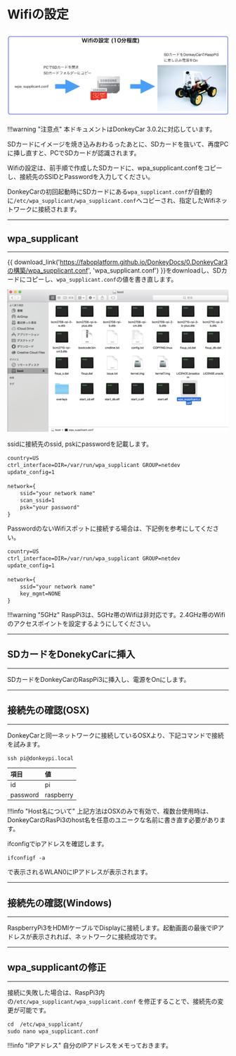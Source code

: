 # Wifiの設定

![](./img/wifi000.png)

!!!warning "注意点"
	本ドキュメントはDonkeyCar 3.0.2に対応しています。

SDカードにイメージを焼き込みおわるったあとに、SDカードを抜いて、再度PCに挿し直すと、PCでSDカードが認識されます。

Wifiの設定は、前手順で作成したSDカードに、wpa_supplicant.confをコピーし、接続先のSSIDとPasswordを入力してください。

DonkeyCarの初回起動時にSDカードにある`wpa_supplicant.conf`が自動的に`/etc/wpa_supplicant/wpa_supplicant.conf`へコピーされ、指定したWifiネットワークに接続されます。

<hr>

## wpa_supplicant

<hr>

{{ download_link('https://faboplatform.github.io/DonkeyDocs/0.DonkeyCar3の構築/wpa_supplicant.conf', 'wpa_supplicant.conf') }}をdownloadし、SDカードにコピーし、`wpa_supplicant.conf`の値を書き直します。

![](./img/wifi001.png)

ssidに接続先のssid, pskにpasswordを記載します。
```
country=US
ctrl_interface=DIR=/var/run/wpa_supplicant GROUP=netdev
update_config=1

network={
    ssid="your network name"
    scan_ssid=1
    psk="your password"
}
```

PasswordのないWifiスポットに接続する場合は、下記例を参考にしてください。

```
country=US
ctrl_interface=DIR=/var/run/wpa_supplicant GROUP=netdev
update_config=1

network={
    ssid="your network name"
    key_mgmt=NONE
}
```

!!!warning "5GHz"
	RaspPi3は、5GHz帯のWifiは非対応です。2.4GHz帯のWifiのアクセスポイントを設定するようにしてください。

<hr>

## SDカードをDonekyCarに挿入

<hr>


SDカードをDonkeyCarのRaspPi3に挿入し、電源をOnにします。

<hr>

## 接続先の確認(OSX)

<hr>

DonkeyCarと同一ネットワークに接続しているOSXより、下記コマンドで接続を試みます。

```
ssh pi@donkeypi.local
```

|項目|値|
|:--|:--|
|id|pi|
|password|raspberry|

!!!info "Host名について"
	上記方法はOSXのみで有効で、複数台使用時は、DonkeyCarのRasPi3のhost名を任意のユニークな名前に書き直す必要があります。

ifconfigでipアドレスを確認します。

```
ifconfigf -a
```

で表示されるWLAN0にIPアドレスが表示されます。

<hr>

## 接続先の確認(Windows)

<hr>


RaspberryPi3をHDMIケーブルでDisplayに接続します。起動画面の最後でIPアドレスが表示されれば、ネットワークに接続成功です。

<hr>

## wpa_supplicantの修正

<hr>


接続に失敗した場合は、RaspPi3内の`/etc/wpa_supplicant/wpa_supplicant.conf` を修正することで、接続先の変更が可能です。

```
cd  /etc/wpa_supplicant/
sudo nano wpa_supplicant.conf
```

!!!info "IPアドレス"
	自分のIPアドレスをメモっておきます。
